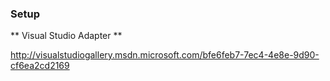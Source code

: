 ### Setup 

** Visual Studio Adapter **

http://visualstudiogallery.msdn.microsoft.com/bfe6feb7-7ec4-4e8e-9d90-cf6ea2cd2169
